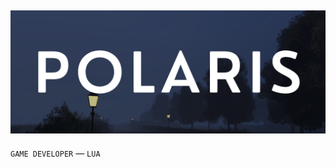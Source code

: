![Picture](https://github.com/FjordPolaris/FjordPolaris/blob/main/BANNER-3.png)
---
`GAME DEVELOPER` — `LUA`
